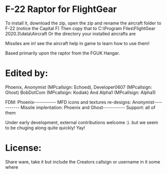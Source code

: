 # F-22 Raptor for FlightGear
To install it, download the zip, open the zip and rename the aircraft folder to F-22 (notice the Capital F)
Then copy that to C:\Program Files\FlightGear 2020.3\data\Aircraft Or the directory your installed aircrafts are

Missiles are in! see the aircraft help in game to learn how to use them!

Based primarily upon the raptor from the FGUK Hangar.

# Edited by:
 Phoenix, Anonymist (MPcallsign: Echoed), Developer0607 (MPcallsign: Ghost) BobDotCom (MPcallsign: Kodiak) And Alpha1 (MPcallsign: Alpha1)

 FDM: Phoenix-----------
 MFD icons and textures re-designs:  Anonymist-----------
 Missile implentation: Phoenix and Ghost-----------
 Support: all of them                  

Under early development, external contributions welcome :).
but we seem to be chuging along quite quickly! Yay!

# License: 
Share ware, take it but include the Creators callsign or username in it some where

